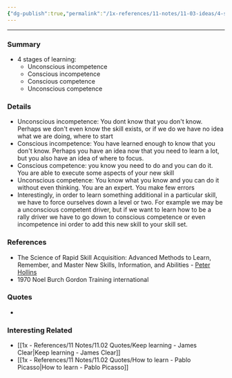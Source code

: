 ```yaml
---
{"dg-publish":true,"permalink":"/1x-references/11-notes/11-03-ideas/4-stages-of-learning/"}
---
```


---

### Summary
- 4 stages of learning:
	- Unconscious incompetence
	- Conscious incompetence
	- Conscious competence
	- Unconscious competence

### Details
- Unconscious incompetence: You dont know that you don't know. Perhaps we don't even know the skill exists, or if we do we have no idea what we are doing, where to start
- Conscious incompetence: You have learned enough to know that you don't know. Perhaps you have an idea now that you need to learn a lot, but you also have an idea of where to focus.
- Conscious competence: you know you need to do and you can do it. You are able to execute some aspects of your new skill
- Unconscious competence: You know what you know and you can do it without even thinking. You are an expert. You make few errors
- Interestingly, in order to learn something additional in a particular skill, we have to force ourselves down a level or two. For example we may be a unconscious competent driver, but if we want to learn how to be a rally driver we have to go down to conscious competence or even incompetence ini order to add this new skill to your skill set.

### References
- The Science of Rapid Skill Acquisition: Advanced Methods to Learn, Remember, and Master New Skills, Information, and Abilities - [Peter Hollins](https://www.goodreads.com/author/show/16593818.Peter_Hollins)
- 1970 Noel Burch Gordon Training international

### Quotes
-

### Interesting Related
- [[1x - References/11 Notes/11.02 Quotes/Keep learning - James Clear\|Keep learning - James Clear]]
- [[1x - References/11 Notes/11.02 Quotes/How to learn - Pablo Picasso\|How to learn - Pablo Picasso]]